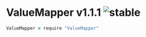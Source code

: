 
# ValueMapper v1.1.1 ![stable](https://img.shields.io/badge/stability-stable-4EBA0F.svg?style=flat)

```coffee
ValueMapper = require "ValueMapper"
```
